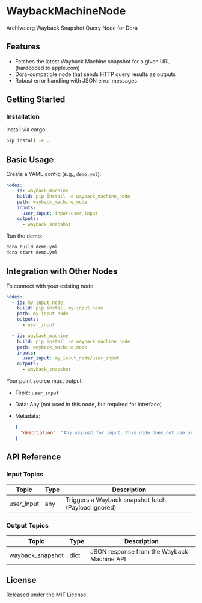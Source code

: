# WaybackMachineNode

Archive.org Wayback Snapshot Query Node for Dora

## Features
- Fetches the latest Wayback Machine snapshot for a given URL (hardcoded to apple.com)
- Dora-compatible node that sends HTTP query results as outputs
- Robust error handling with JSON error messages

## Getting Started

### Installation
Install via cargo:
```bash
pip install -e .
````

## Basic Usage

Create a YAML config (e.g., `demo.yml`):

```yaml
nodes:
  - id: wayback_machine
    build: pip install -e wayback_machine_node
    path: wayback_machine_node
    inputs:
      user_input: input/user_input
    outputs:
      - wayback_snapshot
```

Run the demo:

```bash
dora build demo.yml
dora start demo.yml
```

## Integration with Other Nodes

To connect with your existing node:

```yaml
nodes:
  - id: my_input_node
    build: pip install my-input-node
    path: my-input-node
    outputs:
      - user_input

  - id: wayback_machine
    build: pip install -e wayback_machine_node
    path: wayback_machine_node
    inputs:
      user_input: my_input_node/user_input
    outputs:
      - wayback_snapshot
```

Your point source must output:

* Topic: `user_input`
* Data: Any (not used in this node, but required for interface)
* Metadata:

  ```json
  {
    "description": "Any payload for input. This node does not use or inspect the value, but it must be provided to match the API."
  }
  ```

## API Reference

### Input Topics

| Topic       | Type   | Description        |
| ----------- | ------ | ------------------ |
| user_input  | any    | Triggers a Wayback snapshot fetch. (Payload ignored) |

### Output Topics

| Topic             | Type   | Description                                |
| ----------------- | ------ | ------------------------------------------ |
| wayback_snapshot  | dict   | JSON response from the Wayback Machine API |


## License

Released under the MIT License.
